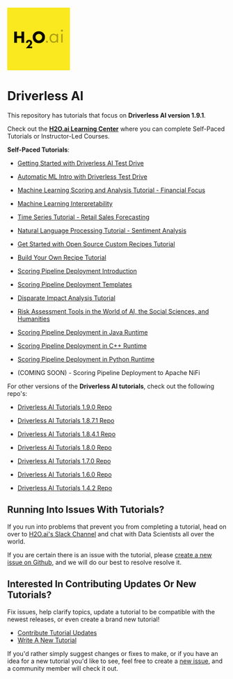 ![h2o-ai-logo-plain](https://github.com/h2oai/tutorials/blob/master/.github/h2o-ai-logo-plain.png)


# Driverless AI

This repository has tutorials that focus on **Driverless AI version 1.9.1**.

Check out the [**H2O.ai Learning Center**](https://training.h2o.ai/) where you can complete Self-Paced Tutorials or Instructor-Led Courses. 

**Self-Paced Tutorials**:

- [Getting Started with Driverless AI Test Drive](https://training.h2o.ai/products/tutorial-0-getting-started-with-driverless-ai-test-drive)

- [Automatic ML Intro with Driverless Test Drive](https://training.h2o.ai/products/tutorial-1a-automatic-machine-learning-introduction-with-driverless-ai)

- [Machine Learning Scoring and Analysis Tutorial - Financial Focus](https://training.h2o.ai/products/tutorial-1b-machine-learning-experiment-scoring-and-analysis-tutorial-financial-focus)

- [Machine Learning Interpretability](https://training.h2o.ai/products/tutorial-1c-machine-learning-interpretability-tutorial)

- [Time Series Tutorial - Retail Sales Forecasting](https://training.h2o.ai/products/tutorial-2a-time-series-recipe-tutorial-retail-sales-forecasting)

- [Natural Language Processing Tutorial - Sentiment Analysis](https://training.h2o.ai/products/tutorial-2b-natural-language-processing-tutorial-sentiment-analysis)

- [Get Started with Open Source Custom Recipes Tutorial](https://training.h2o.ai/products/tutorial-3a-get-started-with-open-source-custom-recipes-tutorial)

- [Build Your Own Recipe Tutorial](https://training.h2o.ai/products/tutorial-3b-build-your-own-custom-recipe-tutorial)

- [Scoring Pipeline Deployment Introduction](https://training.h2o.ai/products/tutorial-4a-scoring-pipeline-deployment-introduction)

- [Scoring Pipeline Deployment Templates](https://training.h2o.ai/products/tutorial-4b-scoring-pipeline-deployment-templates)

- [Disparate Impact Analysis Tutorial](https://training.h2o.ai/products/tutorial-5a-disparate-impact-analysis-tutorial)

- [Risk Assessment Tools in the World of AI, the Social Sciences, and Humanities](https://training.h2o.ai/products/tutorial-5b-risk-assessment-tools-in-the-world-of-ai-the-social-sciences-and-humanities)

- [Scoring Pipeline Deployment in Java Runtime](https://training.h2o.ai/products/tutorial-4c-scoring-pipeline-deployment-in-java-runtime)

- [Scoring Pipeline Deployment in C++ Runtime](https://training.h2o.ai/products/tutorial-4d-scoring-pipeline-deployment-in-c-runtime)

- [Scoring Pipeline Deployment in Python Runtime](https://training.h2o.ai/products/tutorial-4e-scoring-pipeline-deployment-in-python-runtime)

- (COMING SOON) - Scoring Pipeline Deployment to Apache NiFi

For other versions of the **Driverless AI tutorials**, check out the following repo's:

- [Driverless AI Tutorials 1.9.0 Repo](https://github.com/h2oai/tutorials/tree/1.9.0/Driverless%20AI)

- [Driverless AI Tutorials 1.8.7.1 Repo](https://github.com/h2oai/tutorials/tree/1.8.7.1/Driverless%20AI)

- [Driverless AI Tutorials 1.8.4.1 Repo](https://github.com/h2oai/tutorials/tree/1.8.4.1/Driverless%20AI)

- [Driverless AI Tutorials 1.8.0 Repo](https://github.com/h2oai/tutorials/tree/1.8.0/DriverlessAI)

- [Driverless AI Tutorials 1.7.0 Repo](https://github.com/h2oai/tutorials/tree/1.7.0/DriverlessAI)

- [Driverless AI Tutorials 1.6.0 Repo](https://github.com/h2oai/tutorials/tree/1.6.0/DriverlessAI)

- [Driverless AI Tutorials 1.4.2 Repo](https://github.com/h2oai/tutorials/tree/1.4.2/DriverlessAI)

## Running Into Issues With Tutorials?

If you run into problems that prevent you from completing a tutorial, head on over to [H2O.ai's Slack Channel](https://www.h2o.ai/slack-community/) and chat with Data Scientists all over the world.

If you are certain there is an issue with the tutorial, please [create a new issue on Github](https://github.com/h2oai/tutorials/issues), and we will do our best to resolve resolve it.

## Interested In Contributing Updates Or New Tutorials?

Fix issues, help clarify topics, update a tutorial to be compatible with the newest releases, or even create a brand new tutorial!

- [Contribute Tutorial Updates](https://github.com/h2oai/tutorials/blob/master/.github/contribute-tutorial-updates.md)
- [Write A New Tutorial](https://github.com/h2oai/tutorials/wiki/Write-a-New-Tutorial)

If you'd rather simply suggest changes or fixes to make, or if you have an idea for a new tutorial you'd like to see, feel free to create a [new issue](https://github.com/h2oai/tutorials/issues), and a community member will check it out.
